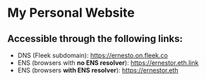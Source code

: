 # My Personal Website

## Accessible through the following links:
- DNS (Fleek subdomain): https://ernesto.on.fleek.co
- ENS (browsers with **no ENS resolver**): https://ernestor.eth.link
- ENS (browsers **with ENS resolver**): https://ernestor.eth
